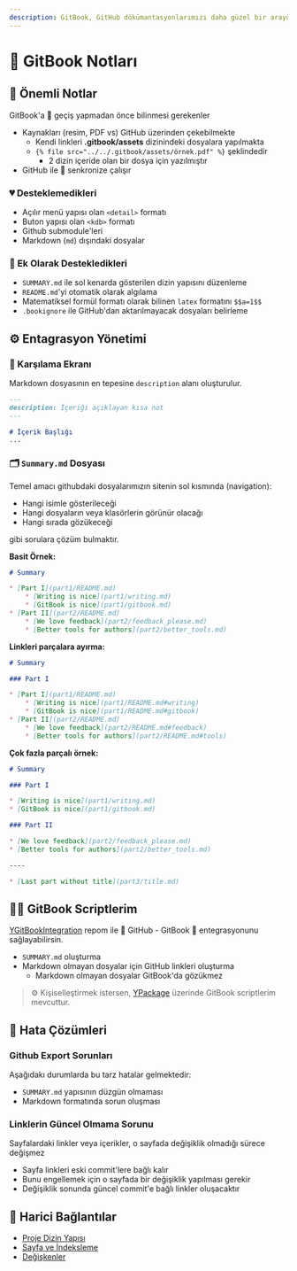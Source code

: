 ```yaml
---
description: GitBook, GitHub dökümantasyonlarımızı daha güzel bir arayüz ve hızlı arama özelliği ile sunan yardımcı bir platformdur
---
```


# 📖 GitBook Notları

## 📌 Önemli Notlar

GitBook'a 🚙 geçiş yapmadan önce bilinmesi gerekenler

- Kaynakları (resim, PDF vs) GitHub üzerinden çekebilmekte
  - Kendi linkleri **.gitbook/assets** dizinindeki dosyalara yapılmakta
  - `{% file src="../../.gitbook/assets/örnek.pdf" %}` şeklindedir
    - 2 dizin içeride olan bir dosya için yazılmıştır
- GitHub ile 💫 senkronize çalışır 

### 💔 Desteklemedikleri

- Açılır menü yapısı olan `<detail>` formatı
- Buton yapısı olan `<kdb>` formatı
- Github submodule'leri
- Markdown (`md`) dışındaki dosyalar

### 💞 Ek Olarak Destekledikleri

- `SUMMARY.md` ile sol kenarda gösterilen dizin yapısını düzenleme
- `README.md`'yi otomatik olarak algılama
- Matematiksel formül formatı olarak bilinen `latex` formatını `$$a=1$$`
- `.bookignore` ile GitHub'dan aktarılmayacak dosyaları belirleme

## ⚙ Entagrasyon Yönetimi

### 🙋‍ Karşılama Ekranı

Markdown dosyasının en tepesine `description` alanı oluşturulur.

```md
---
description: İçeriği açıklayan kısa not
---

# İçerik Başlığı
...
```

### 🗂 `Summary.md` Dosyası

Temel amacı githubdaki dosyalarımızın sitenin sol kısmında (navigation):

- Hangi isimle gösterileceği
- Hangi dosyaların veya klasörlerin görünür olacağı
- Hangi sırada gözükeceği

gibi sorulara çözüm bulmaktır.

**Basit Örnek:**
```md
# Summary

* [Part I](part1/README.md)
    * [Writing is nice](part1/writing.md)
    * [GitBook is nice](part1/gitbook.md)
* [Part II](part2/README.md)
    * [We love feedback](part2/feedback_please.md)
    * [Better tools for authors](part2/better_tools.md)
```

**Linkleri parçalara ayırma:**
```md
# Summary

### Part I

* [Part I](part1/README.md)
    * [Writing is nice](part1/README.md#writing)
    * [GitBook is nice](part1/README.md#gitbook)
* [Part II](part2/README.md)
    * [We love feedback](part2/README.md#feedback)
    * [Better tools for authors](part2/README.md#tools)
```

**Çok fazla parçalı örnek:**

```md
# Summary

### Part I

* [Writing is nice](part1/writing.md)
* [GitBook is nice](part1/gitbook.md)

### Part II

* [We love feedback](part2/feedback_please.md)
* [Better tools for authors](part2/better_tools.md)

----

* [Last part without title](part3/title.md)
```

## 👨‍💻 GitBook Scriptlerim

[YGitBookIntegration](https://github.com/yedhrab/YGitBookIntegration) repom ile 🐙 GitHub - GitBook 📖 entegrasyonunu sağlayabilirsin.

- `SUMMARY.md` oluşturma
- Markdown olmayan dosyalar için GitHub linkleri oluşturma
  - Markdown olmayan dosyalar GitBook'da gözükmez

> ⚙ Kişiselleştirmek istersen, [YPackage](https://pypi.org/project/ypackage/) üzerinde GitBook scriptlerim mevcuttur.

## 🐞 Hata Çözümleri

### Github Export Sorunları

Aşağıdakı durumlarda bu tarz hatalar gelmektedir:

- `SUMMARY.md` yapısının düzgün olmaması
- Markdown formatında sorun oluşması

### Linklerin Güncel Olmama Sorunu

Sayfalardaki linkler veya içerikler, o sayfada değişiklik olmadığı sürece değişmez

- Sayfa linkleri eski commit'lere bağlı kalır
- Bunu engellemek için o sayfada bir değişiklik yapılması gerekir
- Değişiklik sonunda güncel commit'e bağlı linkler oluşacaktır

## 🔗 Harici Bağlantılar

- [Proje Dizin Yapısı](https://github.com/GitbookIO/gitbook/blob/master/docs/structure.md)
- [Sayfa ve İndeksleme](https://github.com/GitbookIO/gitbook/blob/master/docs/pages.md)
- [Değişkenler](https://github.com/GitbookIO/gitbook/blob/master/docs/templating/variables.md)
